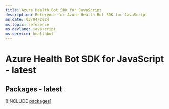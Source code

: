```yaml
---
title: Azure Health Bot SDK for JavaScript
description: Reference for Azure Health Bot SDK for JavaScript
ms.date: 03/04/2024
ms.topic: reference
ms.devlang: javascript
ms.service: healthbot
---
```

# Azure Health Bot SDK for JavaScript - latest
## Packages - latest
[!INCLUDE [packages](health-bot-index.md)]